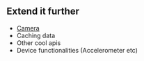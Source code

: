 ## Extend it further
- [Camera](#)
- Caching data
- Other cool apis
- Device functionalities (Accelerometer etc)